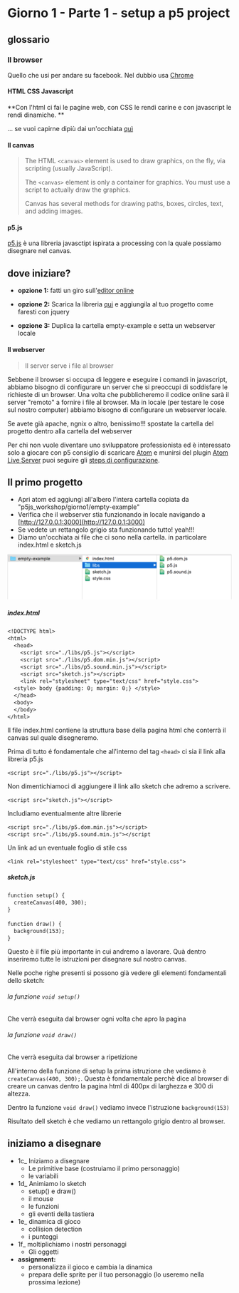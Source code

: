 # Giorno 1 - Parte 1 - setup a p5 project
## glossario

### Il browser
Quello che usi per andare su facebook. Nel dubbio usa [Chrome](https://www.google.com/chrome/browser/desktop/index.html?brand=CHBD&gclid=CjwKCAjw4IjKBRBrEiwAvnqkbZ6jCm1Ov575lIe20Uq7E7g-q94FqNN6DEiEOGVVnGcqu9GBxGRzDxoCIp8QAvD_BwE)

#### HTML CSS Javascript
**Con l'html ci fai le pagine web, con CSS le rendi carine e con javascript le rendi dinamiche.
**

... se vuoi capirne dipiù dai un'occhiata [quì](https://www.youtube.com/watch?v=URSH0QpxKo8&t=12s)


#### Il canvas
> The HTML `<canvas>` element is used to draw graphics, on the fly, via scripting (usually JavaScript).
>
> The `<canvas>` element is only a container for graphics. You must use a script to actually draw the graphics.
>
> Canvas has several methods for drawing paths, boxes, circles, text, and adding images.


#### p5.js
  [p5.js](https://p5js.org/) è una libreria javasctipt ispirata a processing con la quale possiamo disegnare nel canvas.

## dove iniziare?
- **opzione 1:**
fatti un giro sull'[editor online](https://alpha.editor.p5js.org/)

- **opzione 2:**
Scarica la libreria [qui](https://p5js.org/download/) e aggiungila al tuo progetto come faresti con jquery

- **opzione 3:**
Duplica la cartella empty-example e setta un webserver locale

#### Il webserver
> Il server serve i file al browser

Sebbene il browser si occupa di leggere e eseguire i comandi in javascript, abbiamo bisogno di configurare un server che si preoccupi di soddisfare le richieste di un browser.
Una volta che pubblicheremo il codice online sarà il server "remoto" a fornire i file al browser. Ma in locale (per testare le cose sul nostro computer) abbiamo bisogno di configurare un webserver locale.

Se avete già apache, ngnix o altro, benissimo!!! spostate la cartella del progetto dentro alla cartella del webserver

Per chi non vuole diventare uno sviluppatore professionista ed è interessato solo a giocare con p5 consiglio di scaricare [Atom](https://atom.io/) e munirsi del plugin [Atom Live Server](https://atom.io/packages/atom-live-server)
puoi seguire gli [steps di configurazione](https://lorenzoromagnoli.github.io/p5js_workshop/giorno1/setup_atom-live-server.html).

## Il primo progetto
- Apri atom ed aggiungi all'albero l'intera cartella copiata da "p5js_workshop/giorno1/empty-example"
- Verifica che il webserver stia funzionando in locale navigando a [http://127.0.0.1:3000](http://127.0.0.1:3000)
- Se vedete un rettangolo grigio sta funzionando tutto! yeah!!!
- Diamo un'occhiata ai file che ci sono nella cartella. in particolare index.html e sketch.js

![](https://raw.githubusercontent.com/lorenzoromagnoli/p5js_workshop/master/giorno1/tutorialIMG/folder_structure.png)

##### index.html

```
<!DOCTYPE html>
<html>
  <head>
    <script src="./libs/p5.js"></script>
    <script src="./libs/p5.dom.min.js"></script>
    <script src="./libs/p5.sound.min.js"></script>
    <script src="sketch.js"></script>
    <link rel="stylesheet" type="text/css" href="style.css">
  <style> body {padding: 0; margin: 0;} </style>
  </head>
  <body>
  </body>
</html>

```
Il file index.html contiene la struttura base della pagina html che conterrà il canvas sul quale disegneremo.

Prima di tutto é fondamentale che all'interno del tag `<head>` ci sia il link alla libreria p5.js

```
<script src="./libs/p5.js"></script>
```

Non dimentichiamoci di aggiungere il link allo sketch che adremo a scrivere.

```
<script src="sketch.js"></script>
```

Includiamo eventualmente altre librerie

```
<script src="./libs/p5.dom.min.js"></script>
<script src="./libs/p5.sound.min.js"></script

```
Un link ad un eventuale foglio di stile css
```
<link rel="stylesheet" type="text/css" href="style.css">
```
##### sketch.js
```
function setup() {
  createCanvas(400, 300);
}

function draw() {
  background(153);
}
```
Questo è il file più importante in cui andremo a lavorare. Quà dentro inseriremo tutte le istruzioni per disegnare sul nostro canvas.

Nelle poche righe presenti si possono già vedere gli elementi fondamentali dello sketch:

###### la funzione `void setup()`
Che verrà eseguita dal browser ogni volta che apro la pagina

###### la funzione `void draw()`
Che verrà eseguita dal browser a ripetizione

All'interno della funzione di setup la prima istruzione che vediamo è `createCanvas(400, 300);`. Questa è fondamentale perchè dice al browser di creare un canvas dentro la pagina html di 400px di larghezza e 300 di altezza.

Dentro la funzione `void draw()` vediamo invece l'istruzione `background(153)`

Risultato dell sketch è che vediamo un rettangolo grigio dentro al browser.

## iniziamo a disegnare


- 1c_ Iniziamo a disegnare
  - Le primitive base (costruiamo il primo personaggio)
  - le variabili
- 1d_ Animiamo lo sketch
  - setup() e draw()
  - il mouse
  - le funzioni
  - gli eventi della tastiera
- 1e_ dinamica di gioco
  - collision detection
  - i punteggi
- 1f_ moltiplichiamo i nostri personaggi
  - Gli oggetti
- **assignment:**
  - personalizza il gioco e cambia la dinamica
  - prepara delle sprite per il tuo personaggio (lo useremo nella prossima lezione)

